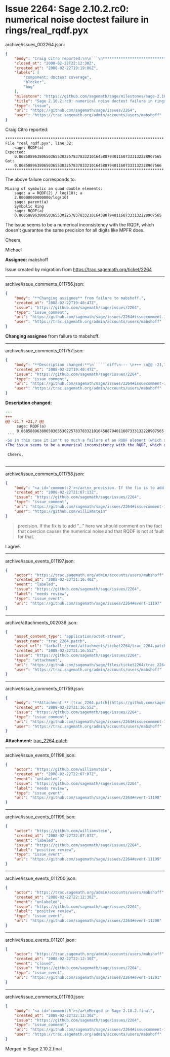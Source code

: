 # Issue 2264: Sage 2.10.2.rc0: numerical noise doctest failure in rings/real_rqdf.pyx

archive/issues_002264.json:
```json
{
    "body": "Craig Citro reported:\n\n```\n**********************************************************************\nFile \"real_rqdf.pyx\", line 32:\n    sage: RQDF(a)\nExpected:\n    0.868588963806503655302257837833210164588794011607333132228907565\nGot:\n    0.868588963806503655302257837833210164588794011607333132228907566\n********************************************************************** \n```\nThe above failure corresponds to:\n\n```\nMixing of symbolic an quad double elements:\n    sage: a = RQDF(2) / log(10); a\n    2.00000000000000/log(10)\n    sage: parent(a)\n    Symbolic Ring\n    sage: RQDF(a)\n    0.868588963806503655302257837833210164588794011607333132228907565\n```\nThe issue seems to be a numerical inconsistency with the RQDF, which doesn't guarantee the same precision for all digits like MPFR does.\n\nCheers,\n\nMichael\n\n**Assignee:** mabshoff\n\nIssue created by migration from https://trac.sagemath.org/ticket/2264\n\n",
    "closed_at": "2008-02-22T22:12:30Z",
    "created_at": "2008-02-22T19:19:06Z",
    "labels": [
        "component: doctest coverage",
        "blocker",
        "bug"
    ],
    "milestone": "https://github.com/sagemath/sage/milestones/sage-2.10.2",
    "title": "Sage 2.10.2.rc0: numerical noise doctest failure in rings/real_rqdf.pyx",
    "type": "issue",
    "url": "https://github.com/sagemath/sage/issues/2264",
    "user": "https://trac.sagemath.org/admin/accounts/users/mabshoff"
}
```
Craig Citro reported:

```
**********************************************************************
File "real_rqdf.pyx", line 32:
    sage: RQDF(a)
Expected:
    0.868588963806503655302257837833210164588794011607333132228907565
Got:
    0.868588963806503655302257837833210164588794011607333132228907566
********************************************************************** 
```
The above failure corresponds to:

```
Mixing of symbolic an quad double elements:
    sage: a = RQDF(2) / log(10); a
    2.00000000000000/log(10)
    sage: parent(a)
    Symbolic Ring
    sage: RQDF(a)
    0.868588963806503655302257837833210164588794011607333132228907565
```
The issue seems to be a numerical inconsistency with the RQDF, which doesn't guarantee the same precision for all digits like MPFR does.

Cheers,

Michael

**Assignee:** mabshoff

Issue created by migration from https://trac.sagemath.org/ticket/2264





---

archive/issue_comments_011756.json:
```json
{
    "body": "**Changing assignee** from failure to mabshoff.",
    "created_at": "2008-02-22T19:40:47Z",
    "issue": "https://github.com/sagemath/sage/issues/2264",
    "type": "issue_comment",
    "url": "https://github.com/sagemath/sage/issues/2264#issuecomment-11756",
    "user": "https://trac.sagemath.org/admin/accounts/users/mabshoff"
}
```

**Changing assignee** from failure to mabshoff.



---

archive/issue_comments_011757.json:
```json
{
    "body": "**Description changed:**\n``````diff\n--- \n+++ \n@@ -21,7 +21,7 @@\n     sage: RQDF(a)\n     0.868588963806503655302257837833210164588794011607333132228907565\n ```\n-So in this case it isn't so much a failure of an RQDF element (which should always print the same), but a numerical inconsistency from coercion the result into the quad double ring, i.e. coercion to the ring with lower precision. If the fix is to add \"...\" here we should comment on the fact that coercion causes the numerical noise and that RQDF is not at fault for that.\n+The issue seems to be a numerical inconsistency with the RQDF, which doesn't guarantee the same precision for all digits like MPFR does.\n \n Cheers,\n \n``````\n",
    "created_at": "2008-02-22T19:40:47Z",
    "issue": "https://github.com/sagemath/sage/issues/2264",
    "type": "issue_comment",
    "url": "https://github.com/sagemath/sage/issues/2264#issuecomment-11757",
    "user": "https://trac.sagemath.org/admin/accounts/users/mabshoff"
}
```

**Description changed:**
``````diff
--- 
+++ 
@@ -21,7 +21,7 @@
     sage: RQDF(a)
     0.868588963806503655302257837833210164588794011607333132228907565
 ```
-So in this case it isn't so much a failure of an RQDF element (which should always print the same), but a numerical inconsistency from coercion the result into the quad double ring, i.e. coercion to the ring with lower precision. If the fix is to add "..." here we should comment on the fact that coercion causes the numerical noise and that RQDF is not at fault for that.
+The issue seems to be a numerical inconsistency with the RQDF, which doesn't guarantee the same precision for all digits like MPFR does.
 
 Cheers,
 
``````




---

archive/issue_comments_011758.json:
```json
{
    "body": "<a id='comment:2'></a>\n> precision. If the fix is to add \"...\" here we should comment on the fact\n> that coercion causes the numerical noise and that RQDF is not at fault for\n> that.\n\nI agree.",
    "created_at": "2008-02-22T21:07:13Z",
    "issue": "https://github.com/sagemath/sage/issues/2264",
    "type": "issue_comment",
    "url": "https://github.com/sagemath/sage/issues/2264#issuecomment-11758",
    "user": "https://github.com/williamstein"
}
```

<a id='comment:2'></a>
> precision. If the fix is to add "..." here we should comment on the fact
> that coercion causes the numerical noise and that RQDF is not at fault for
> that.

I agree.



---

archive/issue_events_011197.json:
```json
{
    "actor": "https://trac.sagemath.org/admin/accounts/users/mabshoff",
    "created_at": "2008-02-22T21:16:40Z",
    "event": "labeled",
    "issue": "https://github.com/sagemath/sage/issues/2264",
    "label": "needs review",
    "type": "issue_event",
    "url": "https://github.com/sagemath/sage/issues/2264#event-11197"
}
```



---

archive/attachments_002038.json:
```json
{
    "asset_content_type": "application/octet-stream",
    "asset_name": "trac_2264.patch",
    "asset_url": "tarball://root/attachments/ticket2264/trac_2264.patch",
    "created_at": "2008-02-22T21:16:55Z",
    "issue": "https://github.com/sagemath/sage/issues/2264",
    "type": "attachment",
    "url": "https://github.com/sagemath/sage/files/ticket2264/trac_2264.patch",
    "user": "https://trac.sagemath.org/admin/accounts/users/mabshoff"
}
```



---

archive/issue_comments_011759.json:
```json
{
    "body": "**Attachment:** [trac_2264.patch](https://github.com/sagemath/sage/files/ticket2264/trac_2264.patch)",
    "created_at": "2008-02-22T21:16:55Z",
    "issue": "https://github.com/sagemath/sage/issues/2264",
    "type": "issue_comment",
    "url": "https://github.com/sagemath/sage/issues/2264#issuecomment-11759",
    "user": "https://trac.sagemath.org/admin/accounts/users/mabshoff"
}
```

**Attachment:** [trac_2264.patch](https://github.com/sagemath/sage/files/ticket2264/trac_2264.patch)



---

archive/issue_events_011198.json:
```json
{
    "actor": "https://github.com/williamstein",
    "created_at": "2008-02-22T22:07:07Z",
    "event": "unlabeled",
    "issue": "https://github.com/sagemath/sage/issues/2264",
    "label": "needs review",
    "type": "issue_event",
    "url": "https://github.com/sagemath/sage/issues/2264#event-11198"
}
```



---

archive/issue_events_011199.json:
```json
{
    "actor": "https://github.com/williamstein",
    "created_at": "2008-02-22T22:07:07Z",
    "event": "labeled",
    "issue": "https://github.com/sagemath/sage/issues/2264",
    "label": "positive review",
    "type": "issue_event",
    "url": "https://github.com/sagemath/sage/issues/2264#event-11199"
}
```



---

archive/issue_events_011200.json:
```json
{
    "actor": "https://trac.sagemath.org/admin/accounts/users/mabshoff",
    "created_at": "2008-02-22T22:12:30Z",
    "event": "unlabeled",
    "issue": "https://github.com/sagemath/sage/issues/2264",
    "label": "positive review",
    "type": "issue_event",
    "url": "https://github.com/sagemath/sage/issues/2264#event-11200"
}
```



---

archive/issue_events_011201.json:
```json
{
    "actor": "https://trac.sagemath.org/admin/accounts/users/mabshoff",
    "created_at": "2008-02-22T22:12:30Z",
    "event": "closed",
    "issue": "https://github.com/sagemath/sage/issues/2264",
    "type": "issue_event",
    "url": "https://github.com/sagemath/sage/issues/2264#event-11201"
}
```



---

archive/issue_comments_011760.json:
```json
{
    "body": "<a id='comment:5'></a>\nMerged in Sage 2.10.2.final",
    "created_at": "2008-02-22T22:12:30Z",
    "issue": "https://github.com/sagemath/sage/issues/2264",
    "type": "issue_comment",
    "url": "https://github.com/sagemath/sage/issues/2264#issuecomment-11760",
    "user": "https://trac.sagemath.org/admin/accounts/users/mabshoff"
}
```

<a id='comment:5'></a>
Merged in Sage 2.10.2.final
